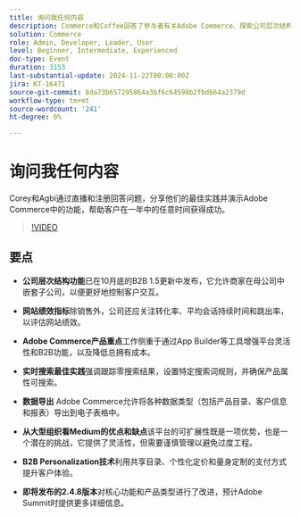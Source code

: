 ```yaml
---
title: 询问我任何内容
description: Commerce和Coffee回答了参与者有关Adobe Commerce、探索公司层次结构、网站绩效指标、B2B个性化、实时搜索最佳实践和即将推出的产品增强功能的问题。
solution: Commerce
role: Admin, Developer, Leader, User
level: Beginner, Intermediate, Experienced
doc-type: Event
duration: 3153
last-substantial-update: 2024-11-22T00:00:00Z
jira: KT-16471
source-git-commit: 8da73b657295864a3bf6c64598b2fbd664a2379d
workflow-type: tm+mt
source-wordcount: '241'
ht-degree: 0%

---
```



# 询问我任何内容

Corey和Agbi通过直播和注册回答问题，分享他们的最佳实践并演示Adobe Commerce中的功能，帮助客户在一年中的任意时间获得成功。
>[!VIDEO](https://video.tv.adobe.com/v/3437034/?learn=on&enablevpops)

## 要点

* **公司层次结构功能**&#x200B;已在10月底的B2B 1.5更新中发布，它允许商家在母公司中嵌套子公司，以便更好地控制客户交互。

* **网站绩效指标**&#x200B;除销售外，公司还应关注转化率、平均会话持续时间和跳出率，以评估网站绩效。

* **Adobe Commerce产品重点**&#x200B;工作侧重于通过App Builder等工具增强平台灵活性和B2B功能，以及降低总拥有成本。

* **实时搜索最佳实践**&#x200B;强调跟踪零搜索结果，设置特定搜索词规则，并确保产品属性可搜索。

* **数据导出** Adobe Commerce允许将各种数据类型（包括产品目录、客户信息和报表）导出到电子表格中。

* **从大型组织看Medium的优点和缺点**&#x200B;该平台的可扩展性既是一项优势，也是一个潜在的挑战，它提供了灵活性，但需要谨慎管理以避免过度工程。

* **B2B Personalization技术**&#x200B;利用共享目录、个性化定价和量身定制的支付方式提升客户体验。

* **即将发布的2.4.8版本**&#x200B;对核心功能和产品类型进行了改进，预计Adobe Summit时提供更多详细信息。
